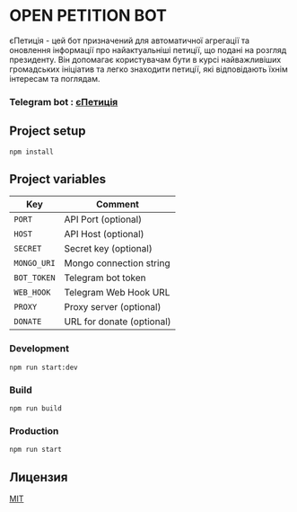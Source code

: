 # OPEN PETITION BOT

єПетиція - цей бот призначений для автоматичної агрегації та оновлення інформації про найактуальніші петиції, що подані на розгляд президенту. Він допомагає користувачам бути в курсі найважливіших громадських ініціатив та легко знаходити петиції, які відповідають їхнім інтересам та поглядам.

### Telegram bot : [єПетиція](https://t.me/OpenPetitionBot)

## Project setup

```
npm install
```

## Project variables

| Key         | Comment                   |
| ----------- | ------------------------- |
| `PORT`      | API Port (optional)       |
| `HOST`      | API Host (optional)       |
| `SECRET`    | Secret key (optional)     |
| `MONGO_URI` | Mongo connection string   |
| `BOT_TOKEN` | Telegram bot token        |
| `WEB_HOOK`  | Telegram Web Hook URL     |
| `PROXY`     | Proxy server (optional)   |
| `DONATE`    | URL for donate (optional) |

### Development

```
npm run start:dev
```

### Build

```
npm run build
```

### Production

```
npm run start
```

## Лицензия

[MIT](LICENSE)

